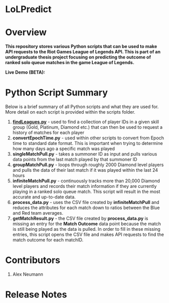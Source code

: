 # LoLPredict


Overview 
=======

**This repository stores various Python scripts that can be used to make API requests to the 
Riot Games League of Legends API. This is part of an undergraduate thesis project focusing on predicting the outcome
of ranked solo queue matches in the game League of Legends.**

**Live Demo (BETA):** 

Python Script Summary
==========

Below is a brief summary of all Python scripts and what they are used for. More detail on each script is provided within the scripts folder.

1. [**findLeagues.py**](https://github.com/AlexNeumann/LoLPredict/tree/master/Python%20Scripts#1-findleaguespy) - used to find a collection of player IDs in a given skill group (Gold, Platinum, Diamond etc.) that can then be used to request a history of matches for each player
2. **convertEpochTime.py** - used within other scripts to convert from Epoch time to standard date format. This is important when trying to determine how many days ago a specific match was played
3. **singleMatchPull.py** - takes a summoner ID as input and pulls various data points from the last match played by that summoner ID
4. **groupMatchPull.py** - loops through roughly 2000 Diamond level players and pulls the data of their last match if it was played within the last 24 hours
5. **infiniteMatchPull.py** - continuously tracks more than 20,000 Diamond level players and records their match information if they are currently playing in a ranked solo queue match. This script will result in the most accurate and up-to-date data.
6. **process_data.py** - uses the CSV file created by **infiniteMatchPull** and reduces the attributes for each match down to ratios between the Blue and Red team averages. 
7. **getMatchResult.py** - the CSV file created by **process_data.py** is missing an entry for the **Match Outcome** data point because the match is still being played as the data is pulled. In order to fill in these missing entries, this script opens the CSV file and makes API requests to find the match outcome for each matchID.

Contributors
==========

1. Alex Neumann

Release Notes
==========


